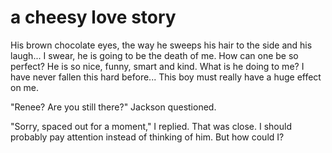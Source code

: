 # a cheesy love story 

  His brown chocolate eyes, the way he sweeps his hair to the side and his laugh... 
I swear, he is going to be the death of me. 
How can one be so perfect? 
He is so nice, funny, smart and kind. 
What is he doing to me? 
I have never fallen this hard before... 
This boy must really have a huge effect on me.


  "Renee? Are you still there?" Jackson questioned.

  "Sorry, spaced out for a moment," I replied. 
That was close. 
I should probably pay attention instead of thinking of him. But how could I?
